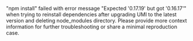 "npm install" failed with error message "Expected '0.17.19' but got '0.16.17'" when trying to reinstall dependencies after upgrading UMI to the latest version and deleting node_modules directory. Please provide more context information for further troubleshooting or share a minimal reproduction case.
